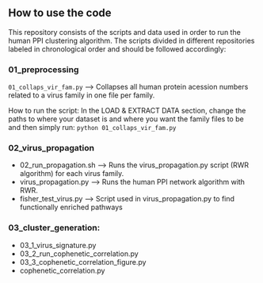## How to use the code
This repository consists of the scripts and data used in order to run the human PPI clustering algorithm. The scripts divided in different repositories labeled in chronological order and should be followed accordingly:

### 01_preprocessing
`01_collaps_vir_fam.py` --> Collapses all human protein acession numbers related to a virus family in one file per family.

How to run the script:
In the LOAD & EXTRACT DATA section, change the paths to where your dataset is and where you want the family files to be and then simply run: `python 01_collaps_vir_fam.py`

### 02_virus_propagation
  - 02_run_propagation.sh --> Runs the virus_propagation.py script (RWR algorithm) for each virus family.
  - virus_propagation.py --> Runs the human PPI network algorithm with RWR. 
  - fisher_test_virus.py --> Script used in virus_propagation.py to find functionally enriched pathways

### 03_cluster_generation:
- 03_1_virus_signature.py
- 03_2_run_cophenetic_correlation.py
- 03_3_cophenetic_correlation_figure.py
- cophenetic_correlation.py
